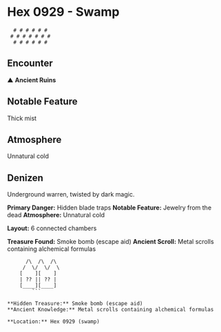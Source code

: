 # Hex 0929 - Swamp
```
  # # # # # #
 # # # # # # #
  # # # # # #
```

## Encounter

▲ **Ancient Ruins**

## Notable Feature

Thick mist

## Atmosphere

Unnatural cold

## Denizen

Underground warren, twisted by dark magic.

**Primary Danger:** Hidden blade traps
**Notable Feature:** Jewelry from the dead
**Atmosphere:** Unnatural cold

**Layout:** 6 connected chambers

**Treasure Found:** Smoke bomb (escape aid)
**Ancient Scroll:** Metal scrolls containing alchemical formulas


```
      /\  /\  /\
     /  \/  \/  \
    [    ][    ]
    | ?? || ?? |
    [____][____]
        ```

**Hidden Treasure:** Smoke bomb (escape aid)
**Ancient Knowledge:** Metal scrolls containing alchemical formulas

**Location:** Hex 0929 (swamp)
